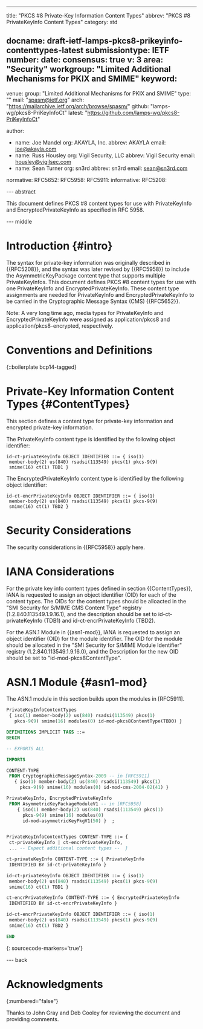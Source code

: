 ---
title: "PKCS #8 Private-Key Information Content Types"
abbrev: "PKCS #8 PrivateKeyInfo Content Types"
category: std

docname: draft-ietf-lamps-pkcs8-prikeyinfo-contenttypes-latest
submissiontype: IETF
number:
date:
consensus: true
v: 3
area: "Security"
workgroup: "Limited Additional Mechanisms for PKIX and SMIME"
keyword:
 -
venue:
  group: "Limited Additional Mechanisms for PKIX and SMIME"
  type: ""
  mail: "spasm@ietf.org"
  arch: "https://mailarchive.ietf.org/arch/browse/spasm/"
  github: "lamps-wg/pkcs8-PriKeyInfoCt"
  latest: "https://github.com/lamps-wg/pkcs8-PriKeyInfoCt"

author:
- name: Joe Mandel
  org: AKAYLA, Inc.
  abbrev: AKAYLA
  email: joe@akayla.com
- name: Russ Housley
  org: Vigil Security, LLC
  abbrev: Vigil Security
  email: housley@vigilsec.com
- name: Sean Turner
  org: sn3rd
  abbrev: sn3rd
  email: sean@sn3rd.com

normative:
  RFC5652:
  RFC5958:
  RFC5911:
informative:
  RFC5208:

--- abstract

This document defines PKCS #8 content types for use with
PrivateKeyInfo and EncryptedPrivateKeyInfo as specified in
RFC 5958.

--- middle

# Introduction {#intro}

The syntax for private-key information was originally described in {{RFC5208}}, and
the syntax was later revised by {{RFC5958}} to include the AsymmetricKeyPackage
content type that supports multiple PrivateKeyInfos. This document defines PKCS #8 content types for
use with one PrivateKeyInfo and EncryptedPrivateKeyInfo. These content type assignments are
needed for PrivateKeyInfo and EncryptedPrivateKeyInfo to be carried in the
Cryptographic Message Syntax (CMS) {{RFC5652}}.

Note: A very long time ago, media types for PrivateKeyInfo and EncryptedPrivateKeyInfo were assigned
as application/pkcs8 and application/pkcs8-encrypted, respectively.

# Conventions and Definitions

{::boilerplate bcp14-tagged}

# Private-Key Information Content Types {#ContentTypes}

This section defines a content type for private-key information and
encrypted private-key information.

The PrivateKeyInfo content type is identified by the following object identifier:

~~~
id-ct-privateKeyInfo OBJECT IDENTIFIER ::= { iso(1)
 member-body(2) us(840) rsadsi(113549) pkcs(1) pkcs-9(9)
 smime(16) ct(1) TBD1 }
~~~

The EncryptedPrivateKeyInfo content type is identified by the following object identifier:

~~~
id-ct-encrPrivateKeyInfo OBJECT IDENTIFIER ::= { iso(1)
 member-body(2) us(840) rsadsi(113549) pkcs(1) pkcs-9(9)
 smime(16) ct(1) TBD2 }
~~~

# Security Considerations

The security considerations in {{RFC5958}} apply here.


# IANA Considerations

For the private key info content types defined in section {{ContentTypes}},
IANA is requested to assign an object identifier (OID) for each of the content types. The
OIDs for the content types should be alloacted in the "SMI Security for S/MIME CMS Content Type"
registry (1.2.840.113549.1.9.16.1), and the description should be set to id-ct-privateKeyInfo (TDB1)
and id-ct-encrPrivateKeyInfo (TBD2).

For the ASN.1 Module in {{asn1-mod}}, IANA is requested to assign an
object identifier (OID) for the module identifier. The OID for the module
should be allocated in the "SMI Security for S/MIME Module Identifier"
registry (1.2.840.113549.1.9.16.0), and the Description for the new OID should be set
to "id-mod-pkcs8ContentType".

# ASN.1 Module {#asn1-mod}

The ASN.1 module in this section builds upon the modules in [RFC5911].

~~~ asn.1
PrivateKeyInfoContentTypes
 { iso(1) member-body(2) us(840) rsadsi(113549) pkcs(1)
   pkcs-9(9) smime(16) modules(0) id-mod-pkcs8ContentType(TBD0) }

DEFINITIONS IMPLICIT TAGS ::=
BEGIN

-- EXPORTS ALL

IMPORTS

CONTENT-TYPE
 FROM CryptographicMessageSyntax-2009 -- in [RFC5911]
   { iso(1) member-body(2) us(840) rsadsi(113549) pkcs(1)
     pkcs-9(9) smime(16) modules(0) id-mod-cms-2004-02(41) }

PrivateKeyInfo, EncryptedPrivateKeyInfo
 FROM AsymmetricKeyPackageModuleV1 -- in [RFC5958]
    { iso(1) member-body(2) us(840) rsadsi(113549) pkcs(1)
      pkcs-9(9) smime(16) modules(0)
      id-mod-asymmetricKeyPkgV1(50) }  ;


PrivateKeyInfoContentTypes CONTENT-TYPE ::= {
 ct-privateKeyInfo | ct-encrPrivateKeyInfo,
 ... -- Expect additional content types --  }

ct-privateKeyInfo CONTENT-TYPE ::= { PrivateKeyInfo
 IDENTIFIED BY id-ct-privateKeyInfo }

id-ct-privateKeyInfo OBJECT IDENTIFIER ::= { iso(1)
 member-body(2) us(840) rsadsi(113549) pkcs(1) pkcs-9(9)
 smime(16) ct(1) TBD1 }

ct-encrPrivateKeyInfo CONTENT-TYPE ::= { EncryptedPrivateKeyInfo
 IDENTIFIED BY id-ct-encrPrivateKeyInfo }

id-ct-encrPrivateKeyInfo OBJECT IDENTIFIER ::= { iso(1)
 member-body(2) us(840) rsadsi(113549) pkcs(1) pkcs-9(9)
 smime(16) ct(1) TBD2 }

END
~~~
{: sourcecode-markers='true'}


--- back

# Acknowledgments
{:numbered="false"}

Thanks to John Gray and Deb Cooley for reviewing the document and providing comments.

